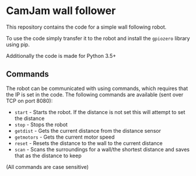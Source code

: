 # CamJam wall follower

This repository contains the code for a simple wall following robot.

To use the code simply transfer it to the robot and install the ``gpiozero`` library using pip.

Additionally the code is made for Python 3.5+

## Commands
The robot can be communicated with using commands, which requires that the IP is set in the code. The following commands are available (sent over TCP on port 8080):

- ``start`` - Starts the robot. If the distance is not set this will attempt to set the distance
- ``stop`` - Stops the robot
- ``getdist`` - Gets the current distance from the distance sensor
- ``getmotors`` - Gets the current motor speed
- ``reset`` - Resets the distance to the wall to the current distance
- ``scan`` - Scans the surroundings for a wall/the shortest distance and saves that as the distance to keep

(All commands are case sensitive)